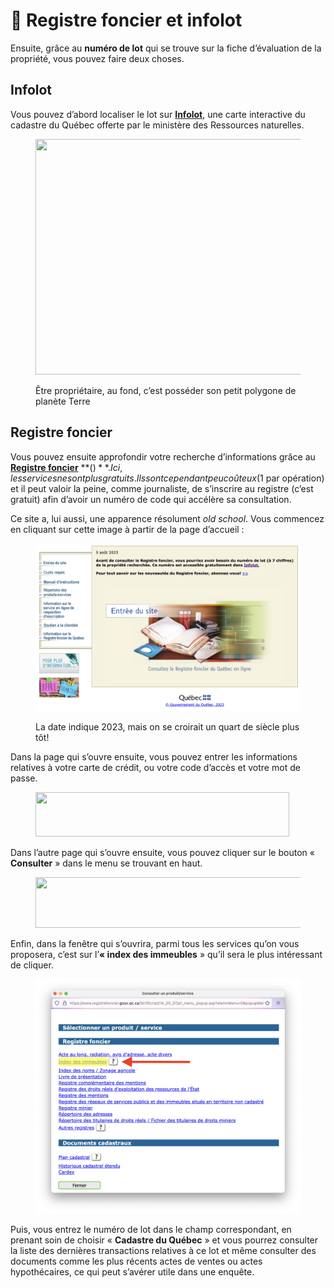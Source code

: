 # 🏡 Registre foncier et infolot

Ensuite, grâce au **numéro de lot** qui se trouve sur la fiche d’évaluation de la propriété, vous pouvez faire deux choses.

## Infolot

Vous pouvez d’abord localiser le lot sur [**Infolot**](https://appli.mern.gouv.qc.ca/infolot/), une carte interactive du cadastre du Québec offerte par le ministère des Ressources naturelles.

<figure><img src="https://miro.medium.com/v2/resize:fit:1400/1*zyXBOn39J3ExYZzU6yVRLw.png" alt="" height="377" width="700"><figcaption><p>Être propriétaire, au fond, c’est posséder son petit polygone de planète Terre</p></figcaption></figure>

## Registre foncier

Vous pouvez ensuite approfondir votre recherche d’informations grâce au [**Registre foncier**](http://www.registrefoncier.gouv.qc.ca/Sirf/) **($)**. Ici, les services ne sont plus gratuits. Ils sont cependant peu coûteux (1$ par opération) et il peut valoir la peine, comme journaliste, de s’inscrire au registre (c’est gratuit) afin d’avoir un numéro de code qui accélère sa consultation.

Ce site a, lui aussi, une apparence résolument _old school_. Vous commencez en cliquant sur cette image à partir de la page d’accueil :

<figure><img src="../.gitbook/assets/oldshool.png" alt=""><figcaption><p>La date indique 2023, mais on se croirait un quart de siècle plus tôt!</p></figcaption></figure>

Dans la page qui s’ouvre ensuite, vous pouvez entrer les informations relatives à votre carte de crédit, ou votre code d’accès et votre mot de passe.&#x20;

<figure><img src="https://miro.medium.com/v2/resize:fit:812/1*FqR710vdw-D4CdWYVdsmpQ.png" alt="" height="71" width="406"><figcaption></figcaption></figure>

Dans l’autre page qui s’ouvre ensuite, vous pouvez cliquer sur le bouton « **Consulter** » dans le menu se trouvant en haut.

<figure><img src="https://miro.medium.com/v2/resize:fit:1400/1*UXnuCDWTlN3QpGgZPT5g1g.png" alt="" height="81" width="700"><figcaption></figcaption></figure>

Enfin, dans la fenêtre qui s’ouvrira, parmi tous les services qu’on vous proposera, c’est sur l’**« index des immeubles** » qu’il sera le plus intéressant de cliquer.

<figure><img src="../.gitbook/assets/foncier-menu.png" alt=""><figcaption></figcaption></figure>

Puis, vous entrez le numéro de lot dans le champ correspondant, en prenant soin de choisir « **Cadastre du Québec** » et vous pourrez consulter la liste des dernières transactions relatives à ce lot et même consulter des documents comme les plus récents actes de ventes ou actes hypothécaires, ce qui peut s’avérer utile dans une enquête.
